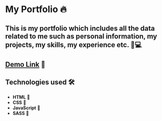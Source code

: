 # My Portfolio 🔥

## This is my portfolio which includes all the data related to me such as personal information, my projects, my skills, my experience etc. 🚀💻

## [Demo Link](https://dopefolio.netlify.app) 🔗



## Technologies used 🛠️

- **HTML** 🚀
- **CSS** 🚀
- **JavaScript** 🚀
- **SASS** 🚀




